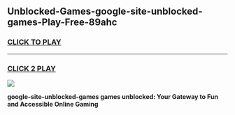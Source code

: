 
## Unblocked-Games-google-site-unblocked-games-Play-Free-89ahc
<h3>
<a href="https://premium76.site?title=google-site-unblocked-games&ref=20M">CLICK TO PLAY</a></h3>
<hr>

<h3>
<a href="https://premium76.site?title=google-site-unblocked-games&ref=20M">CLICK 2 PLAY</a>
  
</h3>

<a href="https://premium76.site?title=google-site-unblocked-games&ref=19M"><img src="https://clearcache.store/games.png"></a>


**google-site-unblocked-games games unblocked: Your Gateway to Fun and Accessible Online Gaming**
